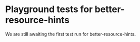 # Playground tests for better-resource-hints
We are still awaiting the first test run for better-resource-hints.
